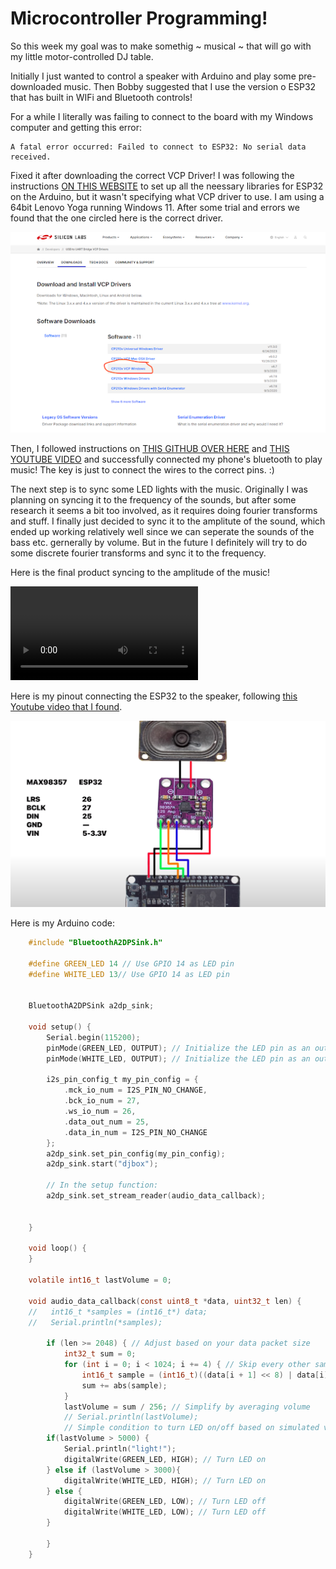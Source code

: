 # Microcontroller Programming!

So this week my goal was to make somethig ~ musical ~ that will go with my little motor-controlled DJ table.

Initially I just wanted to control a speaker with Arduino and play some pre-downloaded music. Then Bobby suggested that I use the version o ESP32 that has built in WIFi and Bluetooth controls!

For a while I literally was failing to connect to the board with my Windows computer and getting this error:

```
A fatal error occurred: Failed to connect to ESP32: No serial data received.
```

Fixed it after downloading the correct VCP Driver! I was following the instructions <a href="https://randomnerdtutorials.com/installing-the-esp32-board-in-arduino-ide-windows-instructions/">ON THIS WEBSITE</a> to set up all the neessary libraries for ESP32 on the Arduino, but it wasn't specifying what VCP driver to use. I am using a 64bit Lenovo Yoga running Windows 11. After some trial and errors we found that the one circled here is the correct driver.

<img src="../img/week4/4-3.png" alt="VCP driver">

Then, I followed instructions on <a href="https://github.com/pschatzmann/ESP32-A2DP">THIS GITHUB OVER HERE</a> and <a href="https://www.youtube.com/watch?v=24pk28oqVQI">THIS YOUTUBE VIDEO</a> and successfully connected my phone's bluetooth to play music! The key is just to connect the wires to the correct pins. :)

The next step is to sync some LED lights with the music. Originally I was planning on syncing it to the frequency of the sounds, but after some research it seems a bit too involved, as it requires doing fourier transforms and stuff. I finally just decided to sync it to the amplitute of the sound, which ended up working relatively well since we can seperate the sounds of the bass etc. gernerally by volume. But in the future I definitely will try to do some discrete fourier transforms and sync it to the frequency.

Here is the final product syncing to the amplitude of the music!

<video controls>
  <source src="../img/week4/4-1-v.MOV" type="video/mp4">
</video>

Here is my pinout connecting the ESP32 to the speaker, following <a href="https://www.youtube.com/watch?v=24pk28oqVQI">this Youtube video that I found</a>.

<img src="../img/week4/4-2.png" alt="pinout">

Here is my Arduino code:

```C
    #include "BluetoothA2DPSink.h"

    #define GREEN_LED 14 // Use GPIO 14 as LED pin
    #define WHITE_LED 13// Use GPIO 14 as LED pin


    BluetoothA2DPSink a2dp_sink;

    void setup() {
        Serial.begin(115200);
        pinMode(GREEN_LED, OUTPUT); // Initialize the LED pin as an output
        pinMode(WHITE_LED, OUTPUT); // Initialize the LED pin as an output

        i2s_pin_config_t my_pin_config = {
            .mck_io_num = I2S_PIN_NO_CHANGE,    
            .bck_io_num = 27,
            .ws_io_num = 26,
            .data_out_num = 25,
            .data_in_num = I2S_PIN_NO_CHANGE
        };
        a2dp_sink.set_pin_config(my_pin_config);
        a2dp_sink.start("djbox");

        // In the setup function:
        a2dp_sink.set_stream_reader(audio_data_callback);


    }

    void loop() {
    }

    volatile int16_t lastVolume = 0;

    void audio_data_callback(const uint8_t *data, uint32_t len) {
    //   int16_t *samples = (int16_t*) data;
    //   Serial.println(*samples);

        if (len >= 2048) { // Adjust based on your data packet size
            int32_t sum = 0;
            for (int i = 0; i < 1024; i += 4) { // Skip every other sample for simplicity
                int16_t sample = (int16_t)((data[i + 1] << 8) | data[i]);
                sum += abs(sample);
            }
            lastVolume = sum / 256; // Simplify by averaging volume
            // Serial.println(lastVolume);
            // Simple condition to turn LED on/off based on simulated volume
        if(lastVolume > 5000) {
            Serial.println("light!");
            digitalWrite(GREEN_LED, HIGH); // Turn LED on
        } else if (lastVolume > 3000){
            digitalWrite(WHITE_LED, HIGH); // Turn LED on
        } else {
            digitalWrite(GREEN_LED, LOW); // Turn LED off
            digitalWrite(WHITE_LED, LOW); // Turn LED off
        }

        }
    }

```

